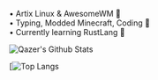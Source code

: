 • Artix Linux & AwesomeWM 🐧<br/>
• Typing, Modded Minecraft, Coding 🤍<br/>
• Currently learning RustLang 🦀<br/>

![Qazer's Github Stats](https://github-readme-stats.vercel.app/api?username=q4zr&show_icons=false)

[![Top Langs](https://github-readme-stats.vercel.app/api/top-langs/?username=q4zr&layout=compact)
